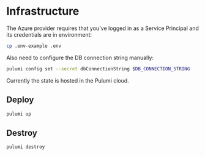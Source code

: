 # Infrastructure

The Azure provider requires that you've logged in as a Service Principal and its credentials are in environment:

```bash
cp .env-example .env
```

Also need to configure the DB connection string manually:

```bash
pulumi config set --secret dbConnectionString $DB_CONNECTION_STRING
```

Currently the state is hosted in the Pulumi cloud.

## Deploy

```bash
pulumi up
```

## Destroy

```bash
pulumi destroy
```
